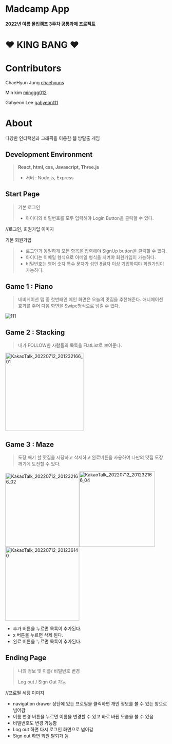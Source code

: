 # Madcamp App
**2022년 여름 몰입캠프 3주차 공통과제 프로젝트**





#  ♥️ KING BANG ♥️

# Contributors
ChaeHyun Jung
[chaehyuns][chaehyuns link]

[chaehyuns link]: https://github.com/chaehyuns

Min kim
[minggg012][minggg012 link]

[minggg012 link]: https://github.com/minggg012

Gahyeon Lee
[gahyeon111][gahyeon111 link]

[gahyeon111 link]: https://github.com/gahyeon111



# About
다양한 인터랙션과 그래픽을 이용한 웹 방탈출 게임
 
 
 

## Development Environment

> **React, html, css, Javascript, Three.js**
>
>  * 서버 : Node.js, Express
>

## Start Page

> 기본 로그인
> * 아이디와 비밀번호를 모두 입력해야 Login Button을 클릭할 수 있다.


//로그인, 회원가입 이미지

기본 회원가입
>* 로그인과 동일하게 모든 항목을 입력해야 SignUp button을 클릭할 수 있다.
>* 아이디는 이메일 형식으로 이메일 형식을 지켜야 회원가입이 가능하다.
>* 비밀번호는 영어 숫자 특수 문자가 섞인 8글자 이상 기입하여야 회원가입이 가능하다.
>




## Game 1 : Piano

> 네비게이션 탭 중 첫번째인 메인 화면은 오늘의 맛집을 추천해준다.
> 애니메이션 효과를 주어 다음 화면을 Swipe형식으로 넘길 수 있다.
> 

![111](https://user-images.githubusercontent.com/80222352/178474791-3b8b17b4-ad94-4239-b77f-fa333639080c.gif)



## Game 2 : Stacking

 
> 내가 FOLLOW한 사람들의 목록을 FlatList로 보여준다.

<img width="243" alt="KakaoTalk_20220712_201232166_01" src="https://user-images.githubusercontent.com/80222352/178477409-57ec2ab7-8904-42f5-93c2-3d0caaba6833.png">



## Game 3 : Maze 

> 도장 깨기 할 맛집을 저장하고 삭제하고 완료버튼을 사용하여 나만의 맛집 도장 깨기에 도전할 수 있다. 

<img width="230" alt="KakaoTalk_20220712_201232166_02" src="https://user-images.githubusercontent.com/80222352/178477411-b44bf56e-c4bb-48a2-8bbe-74ce973645f8.png"><img width="235" alt="KakaoTalk_20220712_201232166_04" src="https://user-images.githubusercontent.com/80222352/178477416-175348f9-ef54-41f3-be54-5850a0378902.png"><img width="230" alt="KakaoTalk_20220712_201236140" src="https://user-images.githubusercontent.com/80222352/178477421-2d8e17f0-5324-481d-a6ba-36df9598165a.png">

- 추가 버튼을 누르면 목록이 추가된다.
- x 버튼을 누르면 삭제 된다.
- 완료 버튼을 누르면 목록이 추가된다.



## Ending Page

> 나의 정보 및 이름/ 비밀번호 변경 
> 
> Log out / Sign Out 가능  

//프로필 세팅 이미지

- navigation drawer 상단에 있는 프로필을 클릭하면 개인 정보를 볼 수 있는 창으로 넘어감
- 이름 변경 버튼을 누르면 이름을 변경할 수 있고 바로 바뀐 모습을 볼 수 있음
- 비밀번호도 변경 가능함 
- Log out 하면 다시 로그인 화면으로 넘어감
- Sign out 하면 회원 탈퇴가 됨
